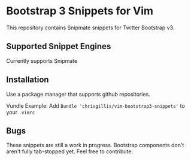 Bootstrap 3 Snippets for Vim
=======================

This repository contains Snipmate snippets for Twitter Bootstrap v3.


Supported Snippet Engines
-------------------------
Currently supports Snipmate


Installation
------------
Use a package manager that supports github repositories.

Vundle Example: Add `Bundle 'chrisgillis/vim-bootstrap3-snippets'` to your `.vimrc`


Bugs
----
These snippets are still a work in progress. Bootstrap components don't aren't fully tab-stopped yet. Feel free to contribute.
